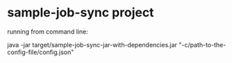 # sample-job-sync project

running from command line:

java -jar target/sample-job-sync-jar-with-dependencies.jar "-c/path-to-the-config-file/config.json"
